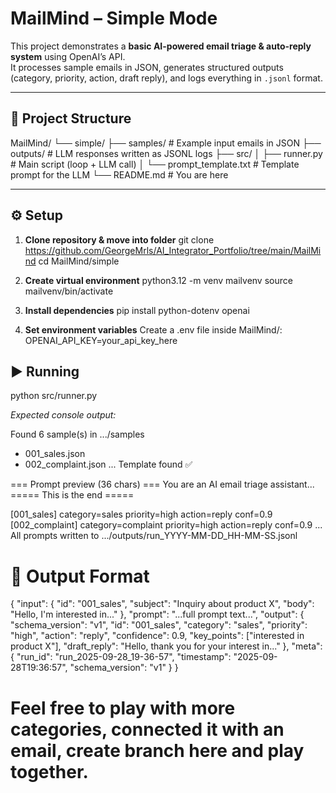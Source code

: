 # MailMind – Simple Mode

This project demonstrates a **basic AI-powered email triage & auto-reply system** using OpenAI’s API.  
It processes sample emails in JSON, generates structured outputs (category, priority, action, draft reply), and logs everything in `.jsonl` format.

---

## 📂 Project Structure

MailMind/
└── simple/
├── samples/                            # Example input emails in JSON
├── outputs/                            # LLM responses written as JSONL logs
├── src/
│   ├── runner.py                       # Main script (loop + LLM call)
│   └── prompt_template.txt             # Template prompt for the LLM
└── README.md                           # You are here

---

## ⚙️ Setup

1. **Clone repository & move into folder**
   git clone <https://github.com/GeorgeMrls/AI_Integrator_Portfolio/tree/main/MailMind>
   cd MailMind/simple


2.	**Create virtual environment**
    python3.12 -m venv mailvenv
    source mailvenv/bin/activate


3.	**Install dependencies**
    pip install python-dotenv openai


4.	**Set environment variables**
    Create a .env file inside MailMind/:
        OPENAI_API_KEY=your_api_key_here


## ▶️ Running

python src/runner.py

*Expected console output:*

Found 6 sample(s) in .../samples
 - 001_sales.json
 - 002_complaint.json
 ...
Template found ✅

=== Prompt preview (36 chars) ===
You are an AI email triage assistant...
===== This is the end =====

[001_sales] category=sales priority=high action=reply conf=0.9
[002_complaint] category=complaint priority=high action=reply conf=0.9
...
All prompts written to .../outputs/run_YYYY-MM-DD_HH-MM-SS.jsonl

# 📄 Output Format

{
  "input": {
    "id": "001_sales",
    "subject": "Inquiry about product X",
    "body": "Hello, I'm interested in..."
  },
  "prompt": "...full prompt text...",
  "output": {
    "schema_version": "v1",
    "id": "001_sales",
    "category": "sales",
    "priority": "high",
    "action": "reply",
    "confidence": 0.9,
    "key_points": ["interested in product X"],
    "draft_reply": "Hello, thank you for your interest in..."
  },
  "meta": {
    "run_id": "run_2025-09-28_19-36-57",
    "timestamp": "2025-09-28T19:36:57",
    "schema_version": "v1"
  }
}


# Feel free to play with more categories, connected it with an email, create branch here and play together. 